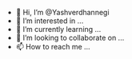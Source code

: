 - 👋 Hi, I’m @Yashverdhannegi
- 👀 I’m interested in ...
- 🌱 I’m currently learning ...
- 💞️ I’m looking to collaborate on ...
- 📫 How to reach me ...

<!---
Yashverdhannegi/Yashverdhannegi is a ✨ special ✨ repository because its `README.md` (this file) appears on your GitHub profile.
You can click the Preview link to take a look at your changes.
--->
